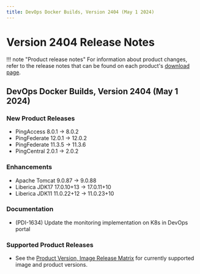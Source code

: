 ```yaml
---
title: DevOps Docker Builds, Version 2404 (May 1 2024)
---
```


# Version 2404 Release Notes

!!! note "Product release notes"
For information about product changes, refer to the release notes that can be found on each
product's [download page](https://www.pingidentity.com/en/resources/downloads.html).

## DevOps Docker Builds, Version 2404 (May 1 2024)

### New Product Releases

- PingAccess 8.0.1 → 8.0.2
- PingFederate 12.0.1 → 12.0.2
- PingFederate 11.3.5 → 11.3.6
- PingCentral 2.0.1 → 2.0.2

### Enhancements

- Apache Tomcat 9.0.87 → 9.0.88
- Liberica JDK17 17.0.10+13 → 17.0.11+10
- Liberica JDK11 11.0.22+12 → 11.0.23+10

### Documentation

- (PDI-1634) Update the monitoring implementation on K8s in DevOps portal

### Supported Product Releases

- See the [Product Version, Image Release Matrix](../docker-images/productVersionMatrix.md)
  for currently supported image and product versions.




